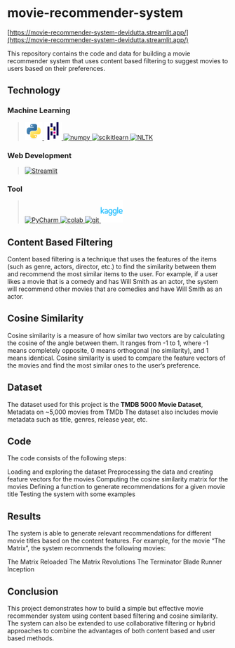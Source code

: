 # movie-recommender-system
[https://movie-recommender-system-devidutta.streamlit.app/](https://movie-recommender-system-devidutta.streamlit.app/)

This repository contains the code and data for building a movie recommender system that uses content based filtering to suggest movies to users based on their preferences.

## Technology

### Machine Learning
> <a href="https://www.python.org" target="_blank" rel="noreferrer"> <img src="https://raw.githubusercontent.com/devicons/devicon/master/icons/python/python-original.svg" alt="python" width="40" height="40"/> </a>
<a href="https://pandas.pydata.org/" target="_blank" rel="noreferrer"> <img src="https://raw.githubusercontent.com/devicons/devicon/2ae2a900d2f041da66e950e4d48052658d850630/icons/pandas/pandas-original.svg" alt="pandas" width="40" height="40"/> </a> 
<a href="https://numpy.org/" target="_blank" rel="noreferrer"> <img src="https://numpy.org/images/logo.svg" alt="numpy" width="40" height="40"/> </a> 
<a href="https://scikit-learn.org/stable/" target="_blank" rel="noreferrer"> <img src="https://scikit-learn.org/stable/_static/scikit-learn-logo-small.png" alt="scikitlearn"  height="40"/> </a> 
<a href="https://www.nltk.org/" target="_blank" rel="noreferrer"> <img src="https://miro.medium.com/v2/resize:fit:1184/format:webp/1*YM2HXc7f4v02pZBEO8h-qw.png" alt="NLTK"  height="40"/> </a> 

### Web Development
> <a href="https://streamlit.io/" target="_blank" rel="noreferrer"> <img src="https://yt3.googleusercontent.com/ytc/AIf8zZSb7aWphJvsnl5ZQ7VaEfdultOKw3BR4h-fc8HhEg=s900-c-k-c0x00ffffff-no-rj" alt="Streamlit"  height="40"/> </a> 

### Tool
> <a href="https://www.jetbrains.com/pycharm/" target="_blank" rel="noreferrer"> <img src="https://storage.caktusgroup.com/media/blog-images/logo.png" alt="PyCharm" width="40" height="40"/> </a>
<a href="https://colab.research.google.com" target="_blank" rel="noreferrer"> <img src="https://colab.research.google.com/img/colab_favicon_256px.png" alt="colab" width="40" height="40"/> </a>
<a href="https://git-scm.com/" target="_blank" rel="noreferrer"> <img src="https://www.vectorlogo.zone/logos/git-scm/git-scm-icon.svg" alt="git" width="40" height="40"/> </a> 
<a href="https://kaggle.com/" target="_blank" rel="noreferrer"> <img src="https://raw.githubusercontent.com/devicons/devicon/master/icons/kaggle/kaggle-original-wordmark.svg" alt="kaggle" height="50"/> </a> 

## Content Based Filtering
Content based filtering is a technique that uses the features of the items (such as genre, actors, director, etc.) to find the similarity between them and recommend the most similar items to the user. For example, if a user likes a movie that is a comedy and has Will Smith as an actor, the system will recommend other movies that are comedies and have Will Smith as an actor.

## Cosine Similarity
Cosine similarity is a measure of how similar two vectors are by calculating the cosine of the angle between them. It ranges from -1 to 1, where -1 means completely opposite, 0 means orthogonal (no similarity), and 1 means identical. Cosine similarity is used to compare the feature vectors of the movies and find the most similar ones to the user’s preference.

## Dataset
The dataset used for this project is the **TMDB 5000 Movie Dataset**, Metadata on ~5,000 movies from TMDb The dataset also includes movie metadata such as title, genres, release year, etc.



## Code
The code consists of the following steps:

Loading and exploring the dataset
Preprocessing the data and creating feature vectors for the movies
Computing the cosine similarity matrix for the movies
Defining a function to generate recommendations for a given movie title
Testing the system with some examples

## Results
The system is able to generate relevant recommendations for different movie titles based on the content features. For example, for the movie “The Matrix”, the system recommends the following movies:

The Matrix Reloaded
The Matrix Revolutions
The Terminator
Blade Runner
Inception

## Conclusion
This project demonstrates how to build a simple but effective movie recommender system using content based filtering and cosine similarity. The system can also be extended to use collaborative filtering or hybrid approaches to combine the advantages of both content based and user based methods.
